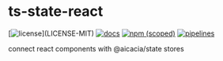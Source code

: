 # ts-state-react

[![license](https://img.shields.io/badge/license-MIT%2FApache--2.0-blue")](LICENSE-MIT)
[![docs](https://img.shields.io/badge/docs-typescript-blue.svg)](https://aicacia.gitlab.io/libs/ts-state-react/)
[![npm (scoped)](https://img.shields.io/npm/v/@aicacia/state-react)](https://www.npmjs.com/package/@aicacia/state-react)
[![pipelines](https://gitlab.com/aicacia/libs/ts-state-react/badges/master/pipeline.svg)](https://gitlab.com/aicacia/libs/ts-state-react/-/pipelines)

connect react components with @aicacia/state stores